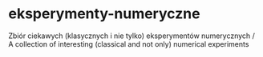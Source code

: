 # eksperymenty-numeryczne
Zbiór ciekawych (klasycznych i nie tylko) eksperymentów numerycznych / A collection of interesting (classical and not only) numerical experiments
